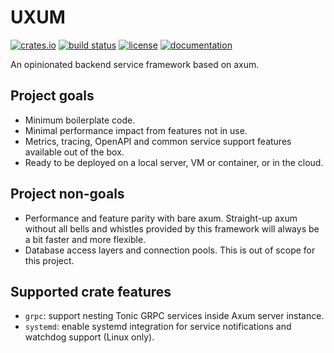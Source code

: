 # UXUM

[![crates.io](https://img.shields.io/crates/v/uxum.svg)](https://crates.io/crates/uxum)
[![build status](https://img.shields.io/github/actions/workflow/status/unikmhz/uxum/ci.yml?branch=main&logo=github)](https://github.com/unikmhz/uxum/actions)
[![license](https://img.shields.io/badge/license-Apache--2.0_OR_MIT-blue)](#license)
[![documentation](https://docs.rs/uxum/badge.svg)](https://docs.rs/uxum/)

An opinionated backend service framework based on axum.

## Project goals

 * Minimum boilerplate code.
 * Minimal performance impact from features not in use.
 * Metrics, tracing, OpenAPI and common service support features available out of the box.
 * Ready to be deployed on a local server, VM or container, or in the cloud.

## Project non-goals

 * Performance and feature parity with bare axum.
   Straight-up axum without all bells and whistles provided by this framework will always be a bit faster
   and more flexible.
 * Database access layers and connection pools.
   This is out of scope for this project.

## Supported crate features

 * `grpc`: support nesting Tonic GRPC services inside Axum server instance.
 * `systemd`: enable systemd integration for service notifications and watchdog support (Linux only).

